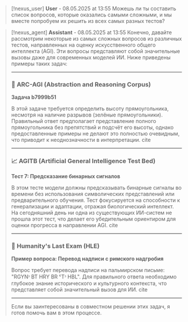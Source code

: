 >[!nexus_user] **User** - 08.05.2025 at 13:55
> Можешь ли ты составить список вопросов, которые оказались самыми сложными, и мы вместе попробуем их решить из всех самых разных тестов?
<!-- UID: bbb213e9-90f0-4e56-b387-3cc44a9a095a -->




>[!nexus_agent] **Assistant** - 08.05.2025 at 13:55
> Конечно, давайте рассмотрим некоторые из самых сложных вопросов из различных тестов, направленных на оценку искусственного общего интеллекта (AGI). Эти вопросы представляют собой значительные вызовы даже для современных моделей ИИ. Ниже приведены примеры таких задач:
> 
> ---
> 
> ### 🧩 ARC-AGI (Abstraction and Reasoning Corpus)
> 
> **Задача b7999b51**
> 
> В этой задаче требуется определить высоту прямоугольника, несмотря на наличие разрывов (зелёные прямоугольники). Правильный ответ предполагает представление полного прямоугольника без препятствий и подсчёт его высоты, однако предоставленные примеры не делают это полностью очевидным, что приводит к неоднозначности в интерпретации. cite
> 
> ---
> 
> ### 📈 AGITB (Artificial General Intelligence Test Bed)
> 
> **Тест 7: Предсказание бинарных сигналов**
> 
> В этом тесте модели должны предсказывать бинарные сигналы во времени без использования символических представлений или предварительного обучения. Тест фокусируется на способности к генерализации и адаптации, отражая биологический интеллект. На сегодняшний день ни одна из существующих ИИ-систем не прошла этот тест, что делает его убедительным ориентиром для оценки прогресса в направлении AGI. cite
> 
> ---
> 
> ### 🧠 Humanity's Last Exam (HLE)
> 
> **Пример вопроса: Перевод надписи с римского надгробия**
> 
> Вопрос требует перевода надписи на пальмирском письме: "RGYNᵓ BT HRY BR ᶜTᵓ HBL". Для правильного ответа необходимо глубокое знание исторического и культурного контекста, что представляет собой значительный вызов для ИИ. cite
> 
> ---
> 
> Если вы заинтересованы в совместном решении этих задач, я готов помочь вам в этом процессе.
<!-- UID: 2c0828a1-2db2-4c41-873f-45b25fabd5a9 -->